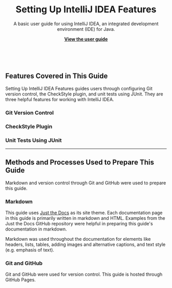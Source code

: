 <p align="center">
    <h1 align="center">Setting Up IntelliJ IDEA Features</h1>
    <p align="center">A basic user guide for using IntelliJ IDEA, an integrated development environment (IDE) for Java.</p>
    <p align="center"><strong><a href="https://seungho0106.github.io/Documentation/">View the user guide</a></strong></p>
    <br><br><br>
</p>

## Features Covered in This Guide
Setting Up IntelliJ IDEA Features guides users through configuring Git version control, the CheckStyle plugin, and unit tests using JUnit. They are three helpful features for working with IntelliJ IDEA.

### Git Version Control

### CheckStyle Plugin

### Unit Tests Using JUnit

---

## Methods and Processes Used to Prepare This Guide
Markdown and version control through Git and GitHub were used to prepare this guide. 

### Markdown
This guide uses [Just the Docs](https://github.com/pmarsceill/just-the-docs) as its site theme. Each documentation page in this guide is primarily written in markdown and HTML. Examples from the Just the Docs GitHub repository were helpful in preparing this guide's documentation in markdown.  

Markdown was used throughout the documentation for elements like headers, lists, tables, adding images and alternative captions, and text style (e.g. emphasis of text).

### Git and GitHub
Git and GitHub were used for version control. This guide is hosted through GitHub Pages.